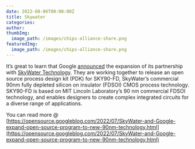 ```yaml
---
date: 2022-08-06T00:00:00Z
title: Skywater
categories:
author: 
thumbImg:
  image_path: /images/chips-alliance-share.png
featuredImg:
  image_path: /images/chips-alliance-share.png
---
```


It’s great to learn that Google [announced](https://www.skywatertechnology.com/skywater-receives-funding-from-dod-partners-with-google-to-facilitate-open-source-design-for-its-new-90-nm-technology-offering/) the expansion of its partnership with [SkyWater Technology](https://www.skywatertechnology.com/). They are working together to release an open source process design kit (PDK) for SKY90-FD, SkyWater’s commercial 90nm fully depleted silicon on insulator (FDSOI) CMOS process technology. SKY90-FD is based on MIT Lincoln Laboratory’s 90 nm commercial FDSOI technology, and enables designers to create complex integrated circuits for a diverse range of applications.

You can read more @ [https://opensource.googleblog.com/2022/07/SkyWater-and-Google-expand-open-source-program-to-new-90nm-technology.html](https://opensource.googleblog.com/2022/07/SkyWater-and-Google-expand-open-source-program-to-new-90nm-technology.html)
